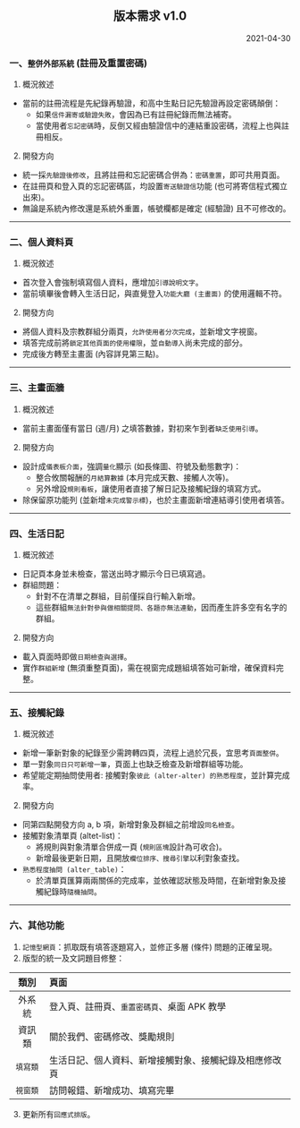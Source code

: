<h2 align="center">版本需求 v1.0</h2>

<p align="right">2021-04-30</p>

### 一、`整併外部系統` (註冊及重置密碼)
1. 概況敘述
- 當前的註冊流程是先紀錄再驗證，和高中生點日記先驗證再設定密碼顛倒：
  - 如果`信件漏寄或驗證失敗`，會因為已有註冊紀錄而無法補寄。
  - 當使用者`忘記密碼`時，反倒又經由驗證信中的連結重設密碼，流程上也與註冊相反。

2. 開發方向
- 統一採`先驗證後修改`，且將註冊和忘記密碼合併為：`密碼重置`，即可共用頁面。
- 在註冊頁和登入頁的忘記密碼區，均設置`寄送驗證信`功能 (也可將寄信程式獨立出來)。
- 無論是系統內修改還是系統外重置，帳號欄都是確定 (經驗證) 且不可修改的。

---
### 二、個人資料頁
1. 概況敘述
- 首次登入會強制填寫個人資料，應增加`引導說明文字`。
- 當前填畢後會轉入生活日記，與直覺登入`功能大廳 (主畫面)` 的使用邏輯不符。

2. 開發方向
- 將個人資料及宗教群組分兩頁，`允許使用者分次完成`，並新增文字視窗。
- 填答完成前將`鎖定其他頁面的使用權限`，並`自動導入`尚未完成的部分。
- 完成後方轉至主畫面 (內容詳見第三點)。

---
### 三、主畫面牆
1. 概況敘述
- 當前主畫面僅有當日 (週/月) 之填答數據，對初來乍到者`缺乏使用引導`。

2. 開發方向
- 設計成`儀表板介面`，強調`量化`顯示 (如長條圖、符號及動態數字)：
  - 整合攸關報酬的`月結算數據` (本月完成天數、接觸人次等)。
  - 另外增設`規則看板`，讓使用者直接了解日記及接觸紀錄的填寫方式。
- 除保留原功能列 (並新增`未完成警示標`)，也於主畫面新增連結導引使用者填答。

---
### 四、生活日記
1. 概況敘述
- 日記頁本身並未檢查，當送出時才顯示今日已填寫過。
- 群組問題：
  - 針對不在清單之群組，目前僅採自行輸入新增。
  - 這些群組`無法針對參與做相關提問、各題亦無法連動`，因而產生許多空有名字的群組。

2. 開發方向
- 載入頁面時即做`日期檢查與選擇`。
- 實作`群組新增` (無須重整頁面)，需在視窗完成題組填答始可新增，確保資料完整。

---
### 五、接觸紀錄
1. 概況敘述
- 新增一筆新對象的紀錄至少需跨轉四頁，流程上過於冗長，宜思考`頁面整併`。
- 單一對象`同日只可新增一筆`，頁面上也缺乏檢查及新增群組等功能。
- 希望能定期抽問使用者: 接觸對象`彼此 (alter-alter) 的熟悉程度`，並計算完成率。

2. 開發方向
- 同第四點開發方向 a, b 項，新增對象及群組之前增設`同名檢查`。
- 接觸對象清單頁 (altet-list)：
  - 將規則與對象清單合併成一頁 (`規則區塊`設計為可收合)。
  - 新增最後更新日期，且開放`欄位排序、搜尋引擎`以利對象查找。
- `熟悉程度抽問 (alter_table)`：
  - 於清單頁匯算兩兩關係的完成率，並依確認狀態及時間，在新增對象及接觸紀錄時`隨機抽問`。

---
### 六、其他功能
1. `記憶型網頁`：抓取既有填答逐題寫入，並修正多層 (條件) 問題的正確呈現。
2. 版型的統一及文詞題目修整：

| 類別 | 頁面 |
| :---: | :--- |
| 外系統 | 登入頁、註冊頁、`重置密碼頁`、桌面 APK 教學 |
| 資訊類 | 關於我們、密碼修改、獎勵規則 |
| `填寫類` | 生活日記、個人資料、新增接觸對象、接觸紀錄及相應修改頁 |
| `視窗類` | 訪問報錯、新增成功、填寫完畢 |

3. 更新所有`回應式排版`。
